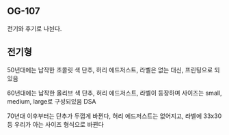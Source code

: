 ## OG-107

전기와 후기로 나뉜다.

## 전기형

50년대에는 납작한 초콜릿 색 단추, 허리 에드저스트, 라벨은 없는 대신, 프린팅으로 되있음

60년대에는 납작한 올리브 색 단추, 허리 에드저스트, 라벨이 등장하며 사이즈는 small, medium, large로 구성되있음 DSA

70년대 이후부터는 단추가 두껍게 바뀐다, 허리 에드저스트는 없어지고, 라벨에 33x30등 우리가 아는 사이즈 형식으로 바뀐다
